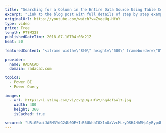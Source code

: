 ```yaml
---
title: "Searching for a Column in the Entire Data Source Using Table ColumnNames Power Query function of Pow"
excerpt: "Link to the blog post with full details of step by step example: http://radacad.com/search-for-a-column-in-the-entire-database-with-table-columnnames-in-power-query-and-power-bi"
originalUrl: https://youtube.com/watch?v=ZvqeUg-HfuY
type: video
price: Free
length: PT8M22S
publishedDateTime: 2018-07-10T04:08:21Z
heat: 50

featuredContent: "<iframe width=\"800\" height=\"500\" frameborder=\"0\" src=\"https://www.youtube.com/embed/ZvqeUg-HfuY\" allow=\"accelerometer; autoplay; encrypted-media; gyroscope; picture-in-picture\" allowfullscreen></iframe>"

provider:
  name: RADACAD
  domain: radacad.com

topics:
  - Power BI
  - Power Query

images:
  - url: https://i.ytimg.com/vi/ZvqeUg-HfuY/hqdefault.jpg
    width: 480
    height: 360
    isCached: true

secured: "URiGEwpiJASM3YdG24U0OE+Id86UkhhI0X1nOxVvcMLsyDSH4HhMHp1yByp4BULVdN3Za7LZIkgYlhuNHt4zTKls9wGLrT2yQR4wjxxkzRxHLnp0LMkvHwlVDKzlsCBj+kj6tsy/VDtCn2JOqcj+C4XGYICHqfw0IliUJpiue7oc1C12SseOSG6qxDG05caN6EbViHsAJrIw2i0bOVP3cDupgfnO8lRoHb8UxzZhSCbLZMxseZwxZSMnm7Ii5aGJRlGHkDs/qPhrYHVR++uCd1qpNuH5KEqOA3o43dxwQ2Qn7fMOx4KXvAARtQi0UdZi1EjENnsWGIbaDt0FR3kUBRPA+2j8Zk/rASlsTLUNfufkilcbbOqR/FEIYJalCHBLB20/OVJeHyQjvQG+IVBYI7Lrc697Um5CHK3MuV+YS2k=;/QeOOjQl6Oec6Ls/OsTmJQ=="
---
```


